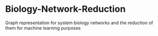 # Biology-Network-Reduction
Graph representation for system biology networks and the reduction of them for machine learning purposes
